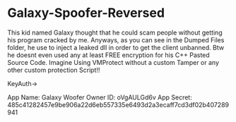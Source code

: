 # Galaxy-Spoofer-Reversed

This kid named Galaxy thought that he could scam people without getting his program cracked by me. Anyways, as you can see in the Dumped Files folder, he use to inject a leaked dll in order to get the client unbanned. Btw he doesnt even used any at least FREE encryption for his C++ Pasted Source Code. Imagine Using VMProtect without a custom Tamper or any other custom protection Script!!


KeyAuth->

App Name: Galaxy Woofer
Owner ID: oVgAULGd6v
App Secret: 485c41282457e9be906a22d6eb557335e6493d2a3ecaff7cd3df02b407289941

